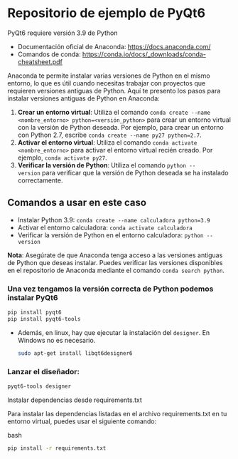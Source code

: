# Repositorio de ejemplo de PyQt6

PyQt6 requiere versión 3.9 de Python

- Documentación oficial de Anaconda: https://docs.anaconda.com/
- Comandos de conda: https://conda.io/docs/_downloads/conda-cheatsheet.pdf

Anaconda te permite instalar varias versiones de Python en el mismo entorno, lo que es útil cuando necesitas trabajar con proyectos que requieren versiones antiguas de Python. Aquí te presento los pasos para instalar versiones antiguas de Python en Anaconda:

1. **Crear un entorno virtual**: Utiliza el comando `conda create --name <nombre_entorno> python=<versión_python>` para crear un entorno virtual con la versión de Python deseada. Por ejemplo, para crear un entorno con Python 2.7, escribe `conda create --name py27 python=2.7`.
2. **Activar el entorno virtual**: Utiliza el comando `conda activate <nombre_entorno>` para activar el entorno virtual recién creado. Por ejemplo, `conda activate py27`.
3. **Verificar la versión de Python**: Utiliza el comando `python --version` para verificar que la versión de Python deseada se ha instalado correctamente.

## **Comandos a usar en este caso**
- Instalar Python 3.9: `conda create --name calculadora python=3.9`
- Activar el entorno calculadora: `conda activate calculadora`
- Verificar la versión de Python en el entorno calculadora: `python --version`

**Nota**: Asegúrate de que Anaconda tenga acceso a las versiones antiguas de Python que deseas instalar. Puedes verificar las versiones disponibles en el repositorio de Anaconda mediante el comando `conda search python`.

### Una vez tengamos la versión correcta de Python podemos instalar PyQt6

```bash
pip install pyqt6
pip install pyqt6-tools
```

- Además, en linux, hay que ejecutar la instalación del `designer`. En Windows no es necesario.
    
    ```bash
    sudo apt-get install libqt6designer6
    ```

### Lanzar el diseñador:

```bash
pyqt6-tools designer
```


Instalar dependencias desde requirements.txt

Para instalar las dependencias listadas en el archivo requirements.txt en tu entorno virtual, puedes usar el siguiente comando:

bash
```bash
pip install -r requirements.txt
```
